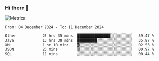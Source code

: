 ### Hi there 👋

![Metrics](https://github.com/radoapx/radoapx/blob/main/github-metrics.svg)

<!--START_SECTION:waka-->

```txt
From: 04 December 2024 - To: 11 December 2024

Other            27 hrs 35 mins  ███████████████░░░░░░░░░░   59.47 %
Java             16 hrs 38 mins  █████████░░░░░░░░░░░░░░░░   35.87 %
XML              1 hr 10 mins    ▓░░░░░░░░░░░░░░░░░░░░░░░░   02.53 %
JSON             26 mins         ▒░░░░░░░░░░░░░░░░░░░░░░░░   00.97 %
SQL              12 mins         ░░░░░░░░░░░░░░░░░░░░░░░░░   00.44 %
```

<!--END_SECTION:waka-->

<!--
**radoapx/radoapx** is a ✨ _special_ ✨ repository because its `README.md` (this file) appears on your GitHub profile.

Here are some ideas to get you started:

- 🔭 I’m currently working on ...
- 🌱 I’m currently learning ...
- 👯 I’m looking to collaborate on ...
- 🤔 I’m looking for help with ...
- 💬 Ask me about ...
- 📫 How to reach me: ...
- 😄 Pronouns: ...
- ⚡ Fun fact: ...
-->
